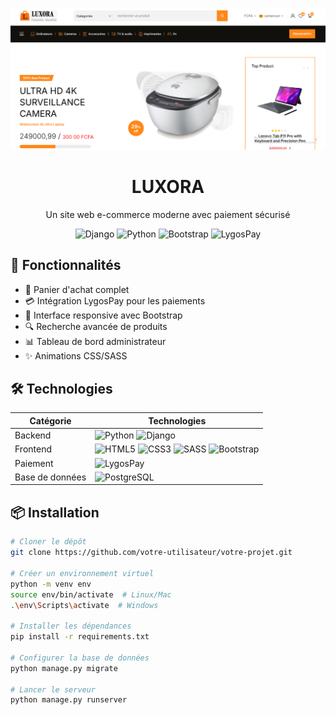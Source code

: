 
![apercu du projet](./preview.png)
<div align="center">

  <h1>LUXORA</h1>
  <p>Un site web e-commerce moderne avec paiement sécurisé</p>
  
  ![Django](https://img.shields.io/badge/Django-092E20?style=for-the-badge&logo=django&logoColor=white)
  ![Python](https://img.shields.io/badge/Python-3776AB?style=for-the-badge&logo=python&logoColor=white)
  ![Bootstrap](https://img.shields.io/badge/Bootstrap-7952B3?style=for-the-badge&logo=bootstrap&logoColor=white)
  ![LygosPay](https://img.shields.io/badge/Payment-LygosPay-009688?style=for-the-badge&logo=payment&logoColor=white)
</div>

## 🚀 Fonctionnalités

- 🛒 Panier d'achat complet
- 💳 Intégration LygosPay pour les paiements
- 📱 Interface responsive avec Bootstrap
- 🔍 Recherche avancée de produits
- 📊 Tableau de bord administrateur
- ✨ Animations CSS/SASS

## 🛠 Technologies

| Catégorie       | Technologies                          |
|-----------------|---------------------------------------|
| Backend         | ![Python](https://img.shields.io/badge/-Python-3776AB?logo=python&logoColor=white) ![Django](https://img.shields.io/badge/-Django-092E20?logo=django&logoColor=white) |
| Frontend        | ![HTML5](https://img.shields.io/badge/-HTML5-E34F26?logo=html5&logoColor=white) ![CSS3](https://img.shields.io/badge/-CSS3-1572B6?logo=css3&logoColor=white) ![SASS](https://img.shields.io/badge/-SASS-CC6699?logo=sass&logoColor=white) ![Bootstrap](https://img.shields.io/badge/-Bootstrap-7952B3?logo=bootstrap&logoColor=white) |
| Paiement        | ![LygosPay](https://img.shields.io/badge/-LygosPay-009688?logo=payment&logoColor=white) |
| Base de données | ![PostgreSQL](https://img.shields.io/badge/-PostgreSQL-4169E1?logo=postgresql&logoColor=white) |

## 📦 Installation

```bash
# Cloner le dépôt
git clone https://github.com/votre-utilisateur/votre-projet.git

# Créer un environnement virtuel
python -m venv env
source env/bin/activate  # Linux/Mac
.\env\Scripts\activate  # Windows

# Installer les dépendances
pip install -r requirements.txt

# Configurer la base de données
python manage.py migrate

# Lancer le serveur
python manage.py runserver
